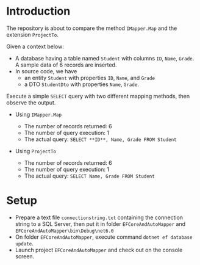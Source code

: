 # Introduction

The repository is about to compare the method `IMapper.Map` and the extension `ProjectTo`.

Given a context below:
- A database having a table named `Student` with columns `ID`, `Name`, `Grade`. A sample data of 6 records are inserted.
- In source code, we have 
  - an entity `Student` with properties `ID`, `Name`, and `Grade`
  - a DTO `StudentDto` with properties `Name`, `Grade`.

Execute a simple `SELECT` query with two different mapping methods, then observe the output.

- Using `IMapper.Map`
  - The number of records returned: 6
  - The number of query execution: 1
  - The actual query: `SELECT **ID**, Name, Grade FROM Student`

- Using `ProjectTo`
  - The number of records returned: 6
  - The number of query execution: 1
  - The actual query: `SELECT Name, Grade FROM Student`

# Setup

- Prepare a text file `connectionstring.txt` containing the connection string to a SQL Server, then put it in folder `EFCoreAndAutoMapper` and `EFCoreAndAutoMapper\bin\Debug\net6.0`
- On folder `EFCoreAndAutoMapper`, execute command `dotnet ef database update`.
- Launch project `EFCoreAndAutoMapper` and check out on the console screen.